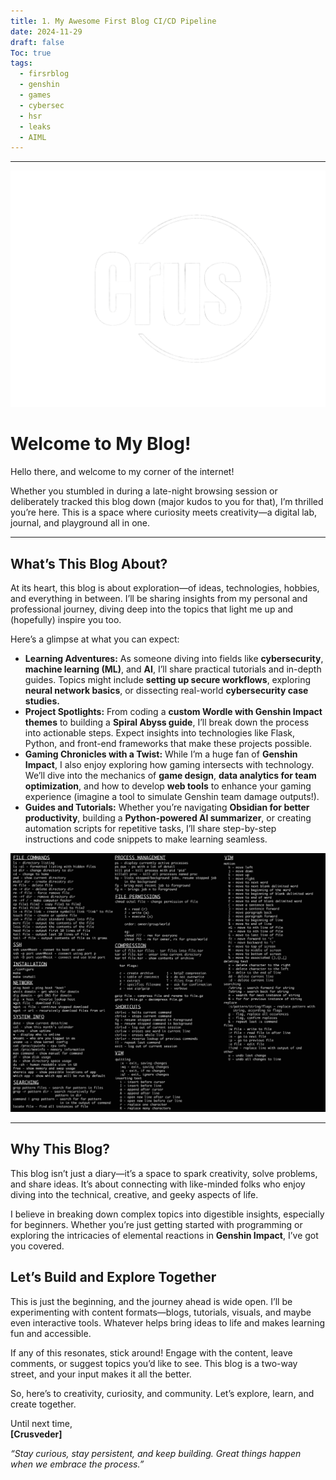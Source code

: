 ```yaml
---
title: 1. My Awesome First Blog CI/CD Pipeline
date: 2024-11-29
draft: false
Toc: true
tags:
  - firsrblog
  - genshin
  - games
  - cybersec
  - hsr
  - leaks
  - AIML
---
```


---
![Image Description](/images/crus-high-resolution-logo-transformed%201.png)
# Welcome to My Blog!


Hello there, and welcome to my corner of the internet!

Whether you stumbled in during a late-night browsing session or deliberately tracked this blog down (major kudos to you for that), I’m thrilled you’re here. This is a space where curiosity meets creativity—a digital lab, journal, and playground all in one.

---

## What’s This Blog About?


At its heart, this blog is about exploration—of ideas, technologies, hobbies, and everything in between. I’ll be sharing insights from my personal and professional journey, diving deep into the topics that light me up and (hopefully) inspire you too.

Here’s a glimpse at what you can expect:

- **Learning Adventures:** As someone diving into fields like **cybersecurity**, **machine learning (ML)**, and **AI**, I’ll share practical tutorials and in-depth guides. Topics might include **setting up secure workflows**, exploring **neural network basics**, or dissecting real-world **cybersecurity case studies.**
- **Project Spotlights:** From coding a **custom Wordle with Genshin Impact themes** to building a **Spiral Abyss guide**, I’ll break down the process into actionable steps. Expect insights into technologies like Flask, Python, and front-end frameworks that make these projects possible.
- **Gaming Chronicles with a Twist:** While I’m a huge fan of **Genshin Impact**, I also enjoy exploring how gaming intersects with technology. We’ll dive into the mechanics of **game design**, **data analytics for team optimization**, and how to develop **web tools** to enhance your gaming experience (imagine a tool to simulate Genshin team damage outputs!).
- **Guides and Tutorials:** Whether you’re navigating **Obsidian for better productivity**, building a **Python-powered AI summarizer**, or creating automation scripts for repetitive tasks, I’ll share step-by-step instructions and code snippets to make learning seamless.


![Image Description](/images/Screenshot%202024-12-05%20175338.png)

---
## Why This Blog?

This blog isn’t just a diary—it’s a space to spark creativity, solve problems, and share ideas. It’s about connecting with like-minded folks who enjoy diving into the technical, creative, and geeky aspects of life.

I believe in breaking down complex topics into digestible insights, especially for beginners. Whether you’re just getting started with programming or exploring the intricacies of elemental reactions in **Genshin Impact**, I’ve got you covered.

## Let’s Build and Explore Together

This is just the beginning, and the journey ahead is wide open. I’ll be experimenting with content formats—blogs, tutorials, visuals, and maybe even interactive tools. Whatever helps bring ideas to life and makes learning fun and accessible.

If any of this resonates, stick around! Engage with the content, leave comments, or suggest topics you’d like to see. This blog is a two-way street, and your input makes it all the better.

So, here’s to creativity, curiosity, and community. Let’s explore, learn, and create together.

Until next time,  
**[Crusveder]**

_“Stay curious, stay persistent, and keep building. Great things happen when we embrace the process.”_